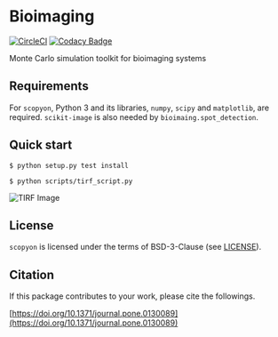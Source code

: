 Bioimaging
==========

[![CircleCI](https://circleci.com/gh/ecell/scopyon.svg?style=svg)](https://circleci.com/gh/ecell/scopyon)
[![Codacy Badge](https://api.codacy.com/project/badge/Grade/ca714025c04b456dbaa036e0275cb603)](https://www.codacy.com/app/ecell/scopyon?utm_source=github.com&amp;utm_medium=referral&amp;utm_content=ecell/scopyon&amp;utm_campaign=Badge_Grade)

Monte Carlo simulation toolkit for bioimaging systems

Requirements
------------

For `scopyon`, Python 3 and its libraries, `numpy`, `scipy` and `matplotlib`, are required. `scikit-image` is also needed by `bioimaing.spot_detection`.

Quick start
-----------

```
$ python setup.py test install
```

```
$ python scripts/tirf_script.py
```

![TIRF Image](https://github.com/ecell/scopyon/raw/master/scripts/data/outputs_tirf/image_0000000.png)

License
-------

`scopyon` is licensed under the terms of BSD-3-Clause (see [LICENSE](/LICENSE)).

Citation
--------

If this package contributes to your work, please cite the followings.

[https://doi.org/10.1371/journal.pone.0130089](https://doi.org/10.1371/journal.pone.0130089)
